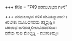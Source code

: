 +++
title = "749 ಪರಮಲಾಭವ ಗಳಿಸೆ"

+++
ಪರಮಲಾಭವ ಗಳಿಸೆ ಜೀವಿತವ್ಯಾಪಾರ-।  
ಕಿರಬೇಕು ಮೂಲಧನವದು ತತ್ತ್ವದೃಷ್ಟಿ॥  
ಚಿರಲಾಭ ಜಗದಾತ್ಮಲೀಲಾವಿಹಾರಸುಖ।  
ಧರೆಯ ಸುಖ ಮೇಲ್ಬಡ್ಡಿ - ಮಂಕುತಿಮ್ಮ॥  
